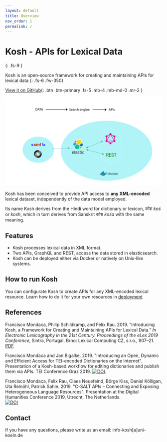 ```yaml
---
layout: default
title: Overview
nav_order: 1
permalink: /
---
```

# Kosh - APIs for Lexical Data
{: .fs-9 }

Kosh is an open-source framework for creating and maintaining APIs for lexical data
{: .fs-6 .fw-350}


[View it on GitHub](https://github.com/cceh/kosh){: .btn .btn-primary .fs-5 .mb-4 .mb-md-0 .mr-2 }

<img src="assets/images/kosh_overview.png"/>

Kosh has been conceived to provide API access to **any XML-encoded** lexical dataset, independently of the data model employed.

Its name Kosh derives from the Hindi word for dictionary or lexicon, कोश _koś_ or _kosh_, which in turn derives from Sanskrit कोश 
_kośa_ with the same meaning. 

## Features


* Kosh processes lexical data in XML format.
* Two APIs, GraphQL and REST, access the data stored in elasticsearch.
* Kosh can be deployed either via Docker or natively on Unix-like systems.

## How to run Kosh

You can configurate Kosh to create APIs for any XML-encoded lexical resource. Learn how to do it for your own resources in [deployment](/docs/deployment.md)

## References

Francisco Mondaca, Philip Schildkamp, and Felix Rau. 2019. 
“Introducing Kosh, a Framework for Creating and Maintaining APIs for Lexical Data.” 
_In Electronic Lexicography in the 21st Century. Proceedings of the eLex 2019 Conference_, Sintra, Portugal. 
Brno: Lexical Computing CZ, s.r.o., 907–21. [PDF](https://elex.link/elex2019/wp-content/uploads/2019/09/eLex_2019_51.pdf)

Francisco Mondaca and Jan Bigalke. 2019. "Introducing an Open, Dynamic and Efficient Access for TEI-encoded Dictionaries on the Internet". 
Presentation of a Kosh-based workflow for editing dictionaries and publish them via APIs. TEI Conference Graz 2019. <a href="https://doi.org/10.5281/zenodo.3451535"><img src="https://zenodo.org/badge/DOI/10.5281/zenodo.3451535.svg" alt="DOI"></a>. 

Francisco Mondaca, Felix Rau, Claes Neuefeind, Börge Kiss, Daniel Kölligan, Uta Reinöhl, Patrick Sahle. 2019. 
"C-SALT APIs – Connecting and Exposing Heterogeneous Language Resources". 
Presentation at the Digital Humanities Conference 2019, Utrecht, The Netherlands.  
<a href="https://doi.org/10.5281/zenodo.3265782"><img src="https://zenodo.org/badge/DOI/10.5281/zenodo.3265782.svg" alt="DOI"></a>


## Contact 
If you have any questions, please write us an email: info-kosh[a]uni-koeln.de
